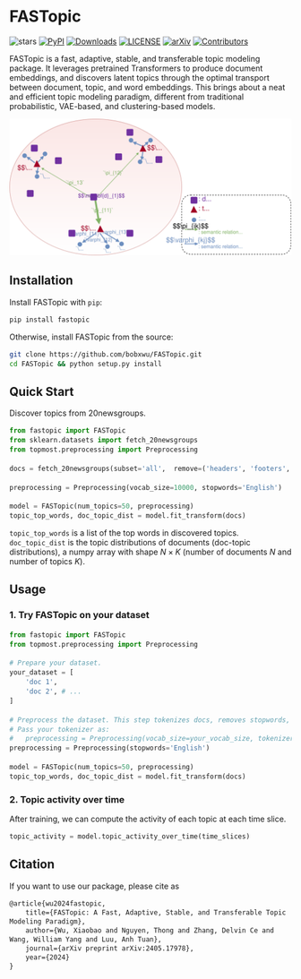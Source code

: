 # FASTopic

![stars](https://img.shields.io/github/stars/bobxwu/FASTopic?logo=github)
[![PyPI](https://img.shields.io/pypi/v/fastopic)](https://pypi.org/project/topmost)
[![Downloads](https://static.pepy.tech/badge/fastopic)](https://pepy.tech/project/fastopic)
[![LICENSE](https://img.shields.io/github/license/bobxwu/fastopic)](https://www.apache.org/licenses/LICENSE-2.0/)
[![arXiv](https://img.shields.io/badge/arXiv-2405.17978-<COLOR>.svg)](https://arxiv.org/pdf/2405.17978.pdf)
[![Contributors](https://img.shields.io/github/contributors/bobxwu/fastopic)](https://github.com/bobxwu/fastopic/graphs/contributors/)


FASTopic is a fast, adaptive, stable, and transferable topic modeling package.
It leverages pretrained Transformers to produce document embeddings, and discovers latent topics through the optimal transport between document, topic, and word embeddings.
This brings about a neat and efficient topic modeling paradigm, different from traditional probabilistic, VAE-based, and clustering-based models.


<img src='docs/img/illustration.svg' with='300pt'></img>


## Installation

Install FASTopic with `pip`:

```bash
pip install fastopic
```

Otherwise, install FASTopic from the source:

```bash
git clone https://github.com/bobxwu/FASTopic.git
cd FASTopic && python setup.py install
```

## Quick Start

Discover topics from 20newsgroups.

```python
from fastopic import FASTopic
from sklearn.datasets import fetch_20newsgroups
from topmost.preprocessing import Preprocessing

docs = fetch_20newsgroups(subset='all',  remove=('headers', 'footers', 'quotes'))['data']

preprocessing = Preprocessing(vocab_size=10000, stopwords='English')

model = FASTopic(num_topics=50, preprocessing)
topic_top_words, doc_topic_dist = model.fit_transform(docs)

```

`topic_top_words` is a list of the top words in discovered topics.
`doc_topic_dist` is the topic distributions of documents (doc-topic distributions),
a numpy array with shape $N \times K$ (number of documents $N$ and number of topics $K$).


## Usage

### 1. Try FASTopic on your dataset


```python
from fastopic import FASTopic
from topmost.preprocessing import Preprocessing

# Prepare your dataset.
your_dataset = [
    'doc 1',
    'doc 2', # ...
]

# Preprocess the dataset. This step tokenizes docs, removes stopwords, and sets max vocabulary size, etc..
# Pass your tokenizer as:
#   preprocessing = Preprocessing(vocab_size=your_vocab_size, tokenizer=your_tokenizer, stopwords=your_stopwords_set)
preprocessing = Preprocessing(stopwords='English')

model = FASTopic(num_topics=50, preprocessing)
topic_top_words, doc_topic_dist = model.fit_transform(docs)

```


### 2. Topic activity over time

After training, we can compute the activity of each topic at each time slice.

```python
topic_activity = model.topic_activity_over_time(time_slices)
```


## Citation

If you want to use our package, please cite as

    @article{wu2024fastopic,
        title={FASTopic: A Fast, Adaptive, Stable, and Transferable Topic Modeling Paradigm},
        author={Wu, Xiaobao and Nguyen, Thong and Zhang, Delvin Ce and Wang, William Yang and Luu, Anh Tuan},
        journal={arXiv preprint arXiv:2405.17978},
        year={2024}
    }
